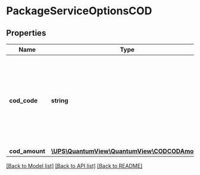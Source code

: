 # PackageServiceOptionsCOD

## Properties
Name | Type | Description | Notes
------------ | ------------- | ------------- | -------------
**cod_code** | **string** | The code associated with the type of COD. Valid values: 1 - Regular COD 2 - Express COD 3 - Tagless COD | [optional] 
**cod_amount** | [**\UPS\QuantumView\QuantumView\CODCODAmount**](CODCODAmount.md) |  | [optional] 

[[Back to Model list]](../../README.md#documentation-for-models) [[Back to API list]](../../README.md#documentation-for-api-endpoints) [[Back to README]](../../README.md)

